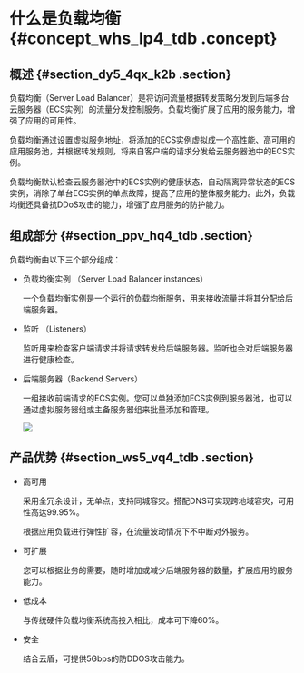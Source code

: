 # 什么是负载均衡 {#concept_whs_lp4_tdb .concept}

## 概述 {#section_dy5_4qx_k2b .section}

负载均衡（Server Load Balancer）是将访问流量根据转发策略分发到后端多台云服务器（ECS实例）的流量分发控制服务。负载均衡扩展了应用的服务能力，增强了应用的可用性。

负载均衡通过设置虚拟服务地址，将添加的ECS实例虚拟成一个高性能、高可用的应用服务池，并根据转发规则，将来自客户端的请求分发给云服务器池中的ECS实例。

负载均衡默认检查云服务器池中的ECS实例的健康状态，自动隔离异常状态的ECS实例，消除了单台ECS实例的单点故障，提高了应用的整体服务能力。此外，负载均衡还具备抗DDoS攻击的能力，增强了应用服务的防护能力。

## 组成部分 {#section_ppv_hq4_tdb .section}

负载均衡由以下三个部分组成：

-   负载均衡实例 （Server Load Balancer instances）

    一个负载均衡实例是一个运行的负载均衡服务，用来接收流量并将其分配给后端服务器。

-   监听 （Listeners）

    监听用来检查客户端请求并将请求转发给后端服务器。监听也会对后端服务器进行健康检查。

-   后端服务器（Backend Servers）

    一组接收前端请求的ECS实例。您可以单独添加ECS实例到服务器池，也可以通过虚拟服务器组或主备服务器组来批量添加和管理。

    ![](http://static-aliyun-doc.oss-cn-hangzhou.aliyuncs.com/assets/img/4091/1541402335936_zh-CN.png)


## 产品优势 {#section_ws5_vq4_tdb .section}

-   高可用

    采用全冗余设计，无单点，支持同城容灾。搭配DNS可实现跨地域容灾，可用性高达99.95%。

    根据应用负载进行弹性扩容，在流量波动情况下不中断对外服务。

-   可扩展

    您可以根据业务的需要，随时增加或减少后端服务器的数量，扩展应用的服务能力。

-   低成本

    与传统硬件负载均衡系统高投入相比，成本可下降60%。

-   安全

    结合云盾，可提供5Gbps的防DDOS攻击能力。


